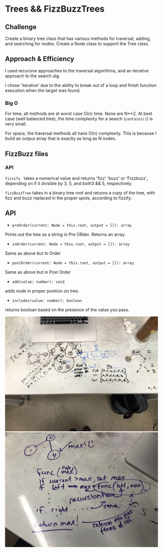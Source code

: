 # Trees && FizzBuzzTrees
<!-- Short summary or background information -->


## Challenge
<!-- Description of the challenge -->
Create a binary tree class that has various methods for traversal, adding, and searching for nodes. 
Create a Node class to support the Tree class. 

## Approach & Efficiency
<!-- What approach did you take? Why? What is the Big O space/time for this approach? -->
I used recursive approaches to the traversal algorithms, and an iterative approach to the search alg.

I chose 'iterative' due to the ability to break out of a loop and finish function execution when the target was found. 

### Big O

For time, all methods are at worst case O(n) time. None are N**2. At best case (well balanced tree), the time complexity for a search (`contains()`) is very small. 

For space, the traversal methods all have O(n) complexity. This is because I build an output array that is exaclty as long as N nodes. 


## FizzBuzz files

### API 
`fizzify ` takes a numerical value and returns 'fizz' 'buzz' or 'Fizzbuzz', depending on if it dvisible by 3, 5, and both3 && 5, respectively. 

`fizzBuzzTree` takes in a binary tree root and returns a copy of the tree, with fizz and buzz replaced in the proper spots, according to fizzify. 



## API
<!-- Description of each method publicly available in each of your trees -->

- `preOrder(current: Node = this.root, output = []): array`

Prints out the tree as a string in Pre ORder. Returns an array.

- `inOrder(current: Node = this.root, output = []): array  `

Same as above but In Order

- `postOrder(current: Node = this.root, output = []): array `

Same as above but in Post Order

- `add(value: number): void`

adds node in proper position on tree.

- `includes(value: number): boolean`

returns boolean based on the presence of the value you pass.


![](assets/tree.jpeg)
![](assets/find-max-in-tree.jpeg)
